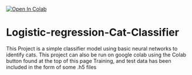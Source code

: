 [![Open In Colab](https://colab.research.google.com/assets/colab-badge.svg)](https://colab.research.google.com/github/googlecolab/colabtools/blob/master/notebooks/colab-github-demo.ipynb)

# Logistic-regression-Cat-Classifier
This Project is a simple classifier model using basic neural networks to identify cats.
This project can also be run on google colab using the Colab button found at the top of this page
Training, and test data has been included in the form of some .h5 files
